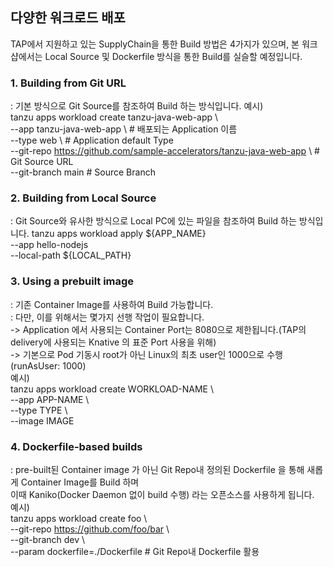 ## 다양한 워크로드 배포
TAP에서 지원하고 있는 SupplyChain을 통한 Build 방법은 4가지가 있으며, 본 워크샵에서는 Local Source 및 Dockerfile 방식을 통한 Build를 실슬할 예정입니다.             

### 1. Building from Git URL
  : 기본 방식으로 Git Source를 참조하여 Build 하는 방식입니다.
      예시)      
      tanzu apps workload create tanzu-java-web-app \      
      --app tanzu-java-web-app \          # 배포되는 Application 이름      
      --type web \                        # Application default Type      
      --git-repo https://github.com/sample-accelerators/tanzu-java-web-app \   # Git Source URL       
      --git-branch main     # Source Branch

### 2. Building from Local Source
  : Git Source와 유사한 방식으로 Local PC에 있는 파일을 참조하여 Build 하는 방식입니다.
    tanzu apps workload apply ${APP_NAME} \
    --app hello-nodejs \
    --local-path ${LOCAL_PATH} 

### 3. Using a prebuilt image       
  : 기존 Container Image를 사용하여 Build 가능합니다.        
  : 다만, 이를 위해서는 몇가지 선행 작업이 필요합니다.         
    -> Application 에서 사용되는 Container Port는 8080으로 제한됩니다.(TAP의 delivery에 사용되는 Knative 의 표준 Port 사용을 위해)     
    -> 기본으로 Pod 기동시 root가 아닌 Linux의 최초 user인 1000으로 수행 (runAsUser: 1000)     
      예시)      
      tanzu apps workload create WORKLOAD-NAME \     
      --app APP-NAME \      
      --type TYPE \      
      --image IMAGE      

### 4. Dockerfile-based builds      
  : pre-built된 Container image 가 아닌 Git Repo내 정의된 Dockerfile 을 통해 새롭게 Container Image를 Build 하며     
    이때 Kaniko(Docker Daemon 없이 build 수행) 라는 오픈소스를 사용하게 됩니다.       
      예시)       
      tanzu apps workload create foo \      
      --git-repo https://github.com/foo/bar \      
      --git-branch dev \       
      --param dockerfile=./Dockerfile     # Git Repo내 Dockerfile 활용      
